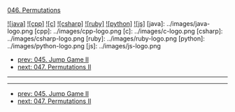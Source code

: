 [046. Permutations](https://leetcode.com/problems/permutations/)

[![java]](../java/046-permutations.md)
[![cpp]](../cpp/046-permutations.md)
[![c]](../c/046-permutations.md)
[![csharp]](../csharp/046-permutations.md)
[![ruby]](../ruby/046-permutations.md)
[![python]](../python/046-permutations.md)
[![js]](../js/046-permutations.md)
[java]: ../images/java-logo.png
[cpp]: ../images/cpp-logo.png
[c]: ../images/c-logo.png
[csharp]: ../images/csharp-logo.png
[ruby]: ../images/ruby-logo.png
[python]: ../images/python-logo.png
[js]: ../images/js-logo.png

- [prev: 045. Jump Game II](045-jump-game-ii.md)
- [next: 047. Permutations II](047-permutations-ii.md)

---



---

- [prev: 045. Jump Game II](045-jump-game-ii.md)
- [next: 047. Permutations II](047-permutations-ii.md)
